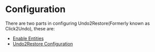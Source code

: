 # Configuration

There are two parts in configuring Undo2Restore(Formerly known as Click2Undo), these are:

* [Enable Entities](https://docs.inogic.com/click2undo/configuration/enable-entities)
* [Undo2Restore Configuration](https://docs.inogic.com/click2undo/configuration/click2undo-configuration)

&#x20;
